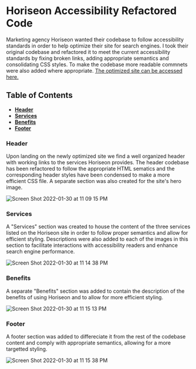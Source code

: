 # Horiseon Accessibility Refactored Code

Marketing agency Horiseon wanted their codebase to follow accessibility standards in order to help optimize their site for search engines. I took their original codebase and refactored it to meet the current accessibility standards by fixing broken links, adding appropriate semantics and consolidating CSS styles. To make the codebase more readable commnets were also added where appropriate. [The optimized site can be accessed here.](https://alondra9020.github.io/Horiseon-Accessibility-Refactored-Code/)

## Table of Contents
* [**Header**](https://github.com/alondra9020/Horiseon-Accessibility-Refactored-Code#header) 
* [**Services**](https://github.com/alondra9020/Horiseon-Accessibility-Refactored-Code#services) 
* [**Benefits**](https://github.com/alondra9020/Horiseon-Accessibility-Refactored-Code#benefits) 
* [**Footer**](https://github.com/alondra9020/Horiseon-Accessibility-Refactored-Code#footer)

### Header

Upon landing on the newly optimized site we find a well organized header with working links to the services Horiseon provides. The header codebase has been refactored to follow the appropriate HTML sematics and the corresponding header styles have been condensed to make a more efficient CSS file. A separate section was also created for the site's hero image.

![Screen Shot 2022-01-30 at 11 09 15 PM](https://user-images.githubusercontent.com/92908536/151737696-f2225e65-ed92-4605-9c30-b2c4d845f26a.png)


### Services

A "Services" section was created to house the content of the three services listed on the Horiseon site in order to follow proper semantics and allow for efficient styling. Descriptions were also added to each of the images in this section to facilitate interactions with accessibility readers and enhance search engine performance.

![Screen Shot 2022-01-30 at 11 14 38 PM](https://user-images.githubusercontent.com/92908536/151738075-f0cce614-4182-4f3b-a250-87a712868121.png)


### Benefits

A separate "Benefits" section was added to contain the description of the benefits of using Horiseon and to allow for more efficient styling. 

![Screen Shot 2022-01-30 at 11 15 13 PM](https://user-images.githubusercontent.com/92908536/151738121-1dd5e0e3-526a-4dc2-8371-a70af4a80a3f.png)


### Footer

A footer section was added to differeciate it from the rest of the codebase content and comply with appropriate semantics, allowing for a more targetted styling.  

![Screen Shot 2022-01-30 at 11 15 38 PM](https://user-images.githubusercontent.com/92908536/151738153-adae4131-335e-4bad-a73c-9431861883e0.png)
